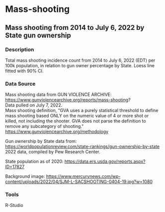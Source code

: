 # Mass-shooting
## Mass shooting from 2014 to July 6, 2022 by State gun ownership

### Description
Total mass shooting incidence count from 2014 to July 6, 2022 (EDT) per 100k population, in relation to gun owner percentage by State. Loess line fitted with 90% CI.

### Data Source
Mass shooting data from GUN VIOLENCE ARCHIVE: https://www.gunviolencearchive.org/reports/mass-shooting?  <br/>
Data pulled on July 7, 2022. <br/>
Mass shooting definition, "GVA uses a purely statistical threshold to define mass shooting based ONLY on the numeric value of 4 or more shot or killed, not including the shooter. GVA does not parse the definition to remove any subcategory of shooting." https://www.gunviolencearchive.org/methodology <br/>



Gun ownership by State data from: https://worldpopulationreview.com/state-rankings/gun-ownership-by-state <br/>
2022 data, compiled by Pew Research Center.

State population as of 2020: https://data.ers.usda.gov/reports.aspx?ID=17827

Background image: https://www.mercurynews.com/wp-content/uploads/2022/04/SJM-L-SACSHOOTING-0404-19.jpg?w=1080

### Tools
R-Studio
